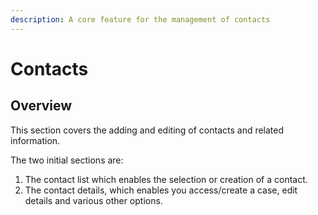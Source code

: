 ```yaml
---
description: A core feature for the management of contacts
---
```


# Contacts

## Overview

This section covers the adding and editing of contacts and related information.

The two initial sections are: 

1. The contact list  which enables the selection or creation of a contact.
2. The contact details, which enables you access/create a case, edit details and various other options.



